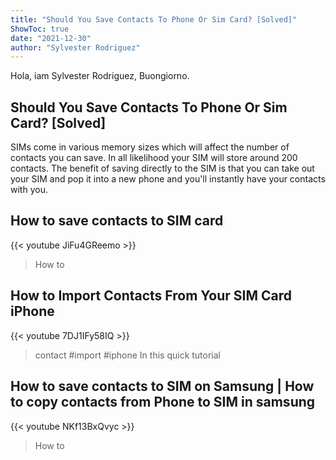 ```yaml
---
title: "Should You Save Contacts To Phone Or Sim Card? [Solved]"
ShowToc: true 
date: "2021-12-30"
author: "Sylvester Rodriguez" 
---
```


Hola, iam Sylvester Rodriguez, Buongiorno.
## Should You Save Contacts To Phone Or Sim Card? [Solved]
SIMs come in various memory sizes which will affect the number of contacts you can save. In all likelihood your SIM will store around 200 contacts. The benefit of saving directly to the SIM is that you can take out your SIM and pop it into a new phone and you'll instantly have your contacts with you.

## How to save contacts to SIM card
{{< youtube JiFu4GReemo >}}
>How to 

## How to Import Contacts From Your SIM Card iPhone
{{< youtube 7DJ1IFy58IQ >}}
>contact #import #iphone In this quick tutorial 

## How to save contacts to SIM on Samsung | How to copy contacts from Phone to SIM in samsung
{{< youtube NKf13BxQvyc >}}
>How to 

